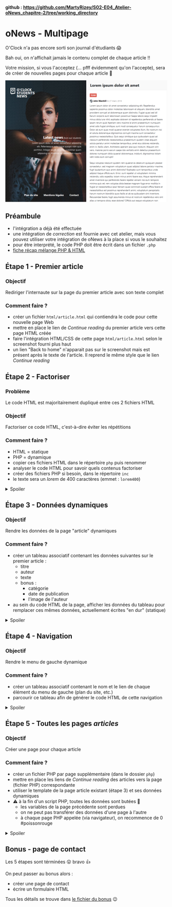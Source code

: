 #### github : https://github.com/MartyRizey/S02-E04_Atelier-oNews_chapitre-2/tree/working_directory

# oNews - Multipage

O'Clock n'a pas encore sorti son journal d'étudiants :scream:

Bah oui, on n'affichait jamais le contenu complet de chaque article !!

Votre mission, si vous l'acceptez (... pfff évidemment qu'on l'accepte), sera de créer de nouvelles pages pour chaque article :muscle:

![homepage](article.png)

## Préambule

- l'intégration a déjà été effectuée
- une intégration de _correction_ est fournie avec cet atelier, mais vous pouvez utiliser votre intégration de oNews à la place si vous le souhaitez
- pour être interprété, le code PHP doit être écrit dans un fichier `.php`
- [fiche récap mélange PHP & HTML](https://github.com/O-clock-Alumni/fiches-recap/blob/master/php/syntaxe.md#un-peu-de-html-avec-%C3%A7a-)

## Étape 1 - Premier article

### Objectif

Rediriger l'internaute sur la page du premier article avec son texte complet

### Comment faire ?

- créer un fichier `html/article.html` qui contiendra le code pour cette nouvelle page Web
- mettre en place le lien de _Continue reading_ du premier article vers cette page HTML créée
- faire l'intégration HTML/CSS de cette page `html/article.html` selon le screenshot fourni plus haut
- un lien "Back to home" n'apparait pas sur le screenshot mais est présent après le texte de l'article. Il reprend le même style que le lien _Continue reading_

## Étape 2 - Factoriser

### Problème

Le code HTML est majoritairement dupliqué entre ces 2 fichiers HTML

### Objectif

Factoriser ce code HTML, c'est-à-dire éviter les répétitions

### Comment faire ?

- HTML = statique
- PHP = dynamique
- copier ces fichiers HTML dans le répertoire `php` puis renommer
- analyser le code HTML pour savoir quels contenus factoriser
- créer des fichiers PHP si besoin, dans le répertoire `inc`
- le texte sera un _lorem_ de 400 caractères (emmet : `lorem400`)

<details><summary>Spoiler</summary>

- il faut bien penser à renommer les fichiers en `.php`
- `include` ou `require` pour inclure des fichiers en PHP
- les fichiers inclus devront se trouver dans le répertoire `inc` (bonne pratique)

</details>

## Étape 3 - Données dynamiques

### Objectif

Rendre les données de la page "article" dynamiques

### Comment faire ?

- créer un tableau associatif contenant les données suivantes sur le premier article :
    - titre
    - auteur
    - texte
    - bonus :
        - catégorie
        - date de publication
        - l'image de l'auteur
- au sein du code HTML de la page, afficher les données du tableau pour remplacer ces mêmes données, actuellement écrites "en dur" (statique)

<details><summary>Spoiler</summary>

- [fiche récap tableau associatif](https://github.com/O-clock-Alumni/fiches-recap/blob/master/php/syntaxe.md#tableau-associatifs)
- [fiche récap mélange PHP & HTML](https://github.com/O-clock-Alumni/fiches-recap/blob/master/php/syntaxe.md#un-peu-de-html-avec-%C3%A7a-)
- on peut stocker en clé le nom de la donnée (comme le nom d'une variable)
- et en valeur, la valeur de cette donnée
- l'utilisation du tableau permet de regrouper toutes ces informations en une seule variable


<details><summary>Double Spoiler</summary>

**dans article.php**

```php
$data = [
    'title' => 'Lorem ipsum dolor sit amet',
    'author' => 'John Marchill',
    'text' => 'Lorem ipsum dolor sit amet consectetur adipisicing elit. Repellendus sapiente possimus dolor molestias laboriosam et aliquam, blanditiis amet provident corrupti at doloremque quam distinctio. Fugiat quasi sed id! Earum corporis eum laboriosam possimus!',
]
```

**dans la template correspondante inc/tpl_article.php**

```php
<h2 class="right__title"><?php echo $data['title'] ?></h2>
```

</details>

</details>

## Étape 4 - Navigation

### Objectif

Rendre le menu de gauche dynamique

### Comment faire ?

- créer un tableau associatif contenant le nom et le lien de chaque élément du menu de gauche (plan du site, etc.)
- parcourir ce tableau afin de générer le code HTML de cette navigation

<details><summary>Spoiler</summary>

- [fiche récap tableau associatif](https://github.com/O-clock-Alumni/fiches-recap/blob/master/php/syntaxe.md#tableau-associatifs)
- on peut stocker l'ancre de chaque lien en clé
- et l'URL en valeur
- le moyen le plus simple pour parcourir un tableau est un `foreach` [fiche récap](https://github.com/O-clock-Alumni/fiches-recap/blob/master/php/boucles.md#foreach)

</details>

## Étape 5 - Toutes les pages _articles_

### Objectif

Créer une page pour chaque article

### Comment faire ?

- créer un fichier PHP par page supplémentaire (dans le dossier `php`)
- mettre en place les liens de _Continue reading_ des articles vers la page (fichier PHP) correspondante
- utiliser le template de la page article existant (étape 3) et ses données dynamiques
- :warning: à la fin d'un script PHP, toutes les données sont butées :gun:
    - les variables de la page précédente sont perdues
    - on ne peut pas transférer des données d'une page à l'autre
    - à chaque page PHP appelée (via navigateur), on recommence de 0 #poissonrouge

<details><summary>Spoiler</summary>

- créer les fichiers :
    - `php/article2.php`
    - `php/article3.php`
    - `php/article4.php`
    - `php/article5.php`
    - `php/article6.php`
- dans chaque fichier :
    - créer le tableau associatif contenant les données à afficher pour l'article en question
    - inclure le fichier de template des articles

</details>

## Bonus - page de contact

Les 5 étapes sont términées :astonished: bravo :+1:

On peut passer au bonus alors :
- créer une page de contact
- écrire un formulaire HTML

Tous les détails se trouve dans [le fichier du bonus](bonus.md) :wink: